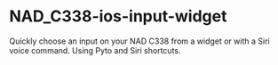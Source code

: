 # NAD_C338-ios-input-widget
Quickly choose an input on your NAD C338 from a widget or with a Siri voice command. Using Pyto and Siri shortcuts.
